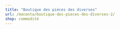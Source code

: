 ```yaml
---
title: "Boutique des pièces des diverses"
url: /macenta/boutique-des-pieces-des-diverses-2/
shop: commodité
---
```

